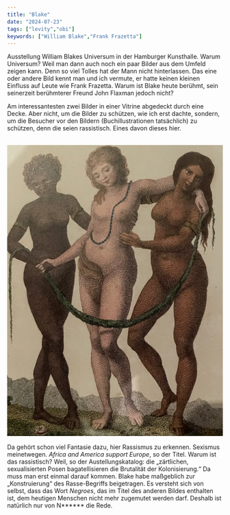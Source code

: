 ```yaml
---
title: "Blake"
date: "2024-07-23"
tags: ["levity","obi"]
keywords: ["William Blake","Frank Frazetta"]
---
```

Ausstellung William Blakes Universum in der Hamburger Kunsthalle. Warum Universum? Weil man dann auch noch ein paar Bilder aus dem Umfeld zeigen kann. Denn so viel Tolles hat der Mann nicht hinterlassen. Das eine oder andere Bild kennt man und ich vermute, er hatte keinen kleinen Einfluss auf Leute wie Frank Frazetta. Warum ist Blake heute berühmt, sein seinerzeit berühmterer Freund John Flaxman jedoch nicht?

Am interessantesten zwei Bilder in einer Vitrine abgedeckt durch eine Decke. Aber nicht, um die Bilder zu schützen, wie ich erst dachte, sondern, um die Besucher vor den Bildern (Buchillustrationen tatsächlich) zu schützen, denn die seien rassistisch. Eines davon dieses hier.

<br/>

<img  src="/assets/img/art/europa.webp" alt="Europa">

<br/>


Da gehört schon viel Fantasie dazu, hier Rassismus zu erkennen. Sexismus meinetwegen. *Africa and America support Europe*, so der Titel. Warum ist das rassistisch? Weil, so der Austellungskatalog: die „zärtlichen, sexualisierten Posen bagatellisieren die Brutalität der Kolonisierung.“ Da muss man erst einmal darauf kommen. Blake habe maßgeblich zur „Konstruierung“ des Rasse-Begriffs beigetragen. Es versteht sich von selbst, dass das Wort *Negroes*, das im Titel des anderen Bildes enthalten ist, dem heutigen Menschen nicht mehr zugemutet werden darf. Deshalb ist natürlich nur von N****** die Rede.
